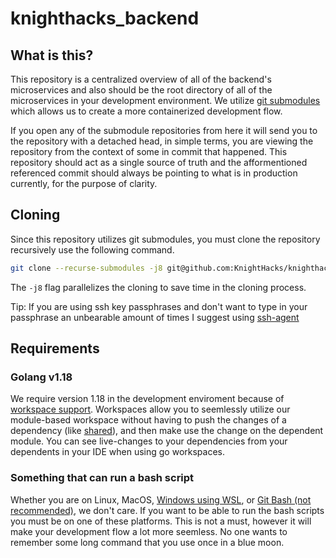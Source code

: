 # knighthacks_backend

## What is this?

This repository is a centralized overview of all of the backend's microservices and also should be the root directory of all of the microservices in your development environment. We utilize [git submodules](https://git-scm.com/book/en/v2/Git-Tools-Submodules) which allows us to create a more containerized development flow. 

If you open any of the submodule repositories from here it will send you to the repository with a detached head, in simple terms, you are viewing the repository from the context of some in commit that happened. This repository should act as a single source of truth and the afformentioned referenced commit should always be pointing to what is in production currently, for the purpose of clarity. 

## Cloning

Since this repository utilizes git submodules, you must clone the repository recursively use the following command.
```bash
git clone --recurse-submodules -j8 git@github.com:KnightHacks/knighthacks_backend.git
```
The `-j8` flag parallelizes the cloning to save time in the cloning process.

Tip: If you are using ssh key passphrases and don't want to type in your passphrase an unbearable amount of times I suggest using [ssh-agent](https://www.ssh.com/academy/ssh/add)

## Requirements

### Golang v1.18
We require version 1.18 in the development enviroment because of [workspace support](https://go.dev/doc/tutorial/workspaces). Workspaces allow you to seemlessly utilize our module-based workspace without having to push the changes of a dependency (like [shared](https://github.com/KnightHacks/knighthacks_shared)), and then make use the change on the dependent module. You can see live-changes to your dependencies from your dependents in your IDE when using go workspaces.  

### Something that can run a bash script
Whether you are on Linux, MacOS, [Windows using WSL](https://docs.microsoft.com/en-us/windows/wsl/about), or [Git Bash (not recommended)](https://gitforwindows.org/), we don't care. If you want to be able to run the bash scripts you must be on one of these platforms. This is not a must, however it will make your development flow a lot more seemless. No one wants to remember some long command that you use once in a blue moon.
